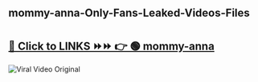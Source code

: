 
 ## mommy-anna-Only-Fans-Leaked-Videos-Files

# <h2><a href="https://mediaupload.pro?mommy-anna">🔗 Click to LINKS ⏩⏩ 👉 🟢 mommy-anna </a></h2>

<a href="https://mediaupload.pro?mommy-anna" rel="nofollow" data-target="animated-image.originalLink"><img src="https://i.ibb.co.com/xMMVF88/686577567.gif" alt="Viral Video Original" style="max-width: 100%; display: inline-block;" data-target="animated-image.originalImage"></a>